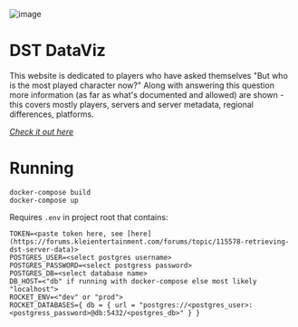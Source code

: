 ![image](https://user-images.githubusercontent.com/6261556/90813771-54418b00-e328-11ea-98c9-f31e26f69a50.png)

# DST DataViz
This website is dedicated to players who have asked themselves "But who is the most played character now?" Along with answering this question more information (as far as what's documented and allowed) are shown - this covers mostly players, servers and server metadata, regional differences, platforms.

*[Check it out here](https://dst.resamvi.io/#/)*

# Running 
```
docker-compose build
docker-compose up
```

Requires `.env` in project root that contains:
```
TOKEN=<paste token here, see [here](https://forums.kleientertainment.com/forums/topic/115578-retrieving-dst-server-data)>
POSTGRES_USER=<select postgres username>
POSTGRES_PASSWORD=<select postgress password>
POSTGRES_DB=<select database name>
DB_HOST=<"db" if running with docker-compose else most likely "localhost">
ROCKET_ENV=<"dev" or "prod">
ROCKET_DATABASES={ db = { url = "postgres://<postgres_user>:<postgress_password>@db:5432/<postgres_db>" } }
```
